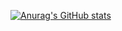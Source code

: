 [![Anurag's GitHub stats](https://github-readme-stats.vercel.app/api?username=dev-pedroh)](https://github.com/anuraghazra/github-readme-stats)
